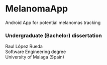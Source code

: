# MelanomaApp
Android App for potential melanomas tracking

### Undergraduate (Bachelor) dissertation
Raul López Rueda  
Software Engineering degree  
University of Malaga (Spain)  
